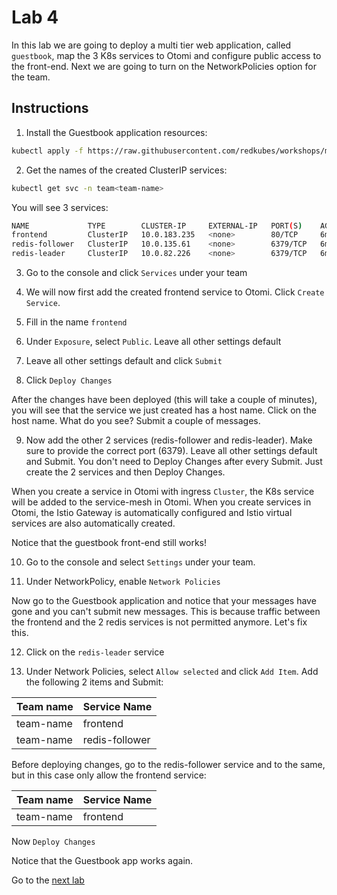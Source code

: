 # Lab 4

In this lab we are going to deploy a multi tier web application, called `guestbook`, map the 3 K8s services to Otomi and configure public access to the front-end. Next we are going to turn on the NetworkPolicies option for the team.

## Instructions

1. Install the Guestbook application resources:

```bash
kubectl apply -f https://raw.githubusercontent.com/redkubes/workshops/main/netpol/manifests/guestbook.yaml -n team-<team-name>
```

2. Get the names of the created ClusterIP services:

```bash
kubectl get svc -n team<team-name>
```

You will see 3 services:

```bash
NAME             TYPE        CLUSTER-IP     EXTERNAL-IP   PORT(S)    AGE
frontend         ClusterIP   10.0.183.235   <none>        80/TCP     6m44s
redis-follower   ClusterIP   10.0.135.61    <none>        6379/TCP   6m44s
redis-leader     ClusterIP   10.0.82.226    <none>        6379/TCP   6m44s
```

3. Go to the console and click `Services` under your team

4. We will now first add the created frontend service to Otomi. Click `Create Service`.

5. Fill in the name `frontend`

6. Under `Exposure`, select `Public`. Leave all other settings default

7. Leave all other settings default and click `Submit`

8. Click `Deploy Changes`

After the changes have been deployed (this will take a couple of minutes), you will see that the service we just created has a host name. Click on the host name. What do you see? Submit a couple of messages.

9. Now add the other 2 services (redis-follower and redis-leader). Make sure to provide the correct port (6379). Leave all other settings default and Submit. You don't need to Deploy Changes after every Submit. Just create the 2 services and then Deploy Changes.

When you create a service in Otomi with ingress `Cluster`, the K8s service will be added to the service-mesh in Otomi. When you create services in Otomi, the Istio Gateway is automatically configured and Istio virtual services are also automatically created.

Notice that the guestbook front-end still works!

10. Go to the console and select `Settings` under your team.

11. Under NetworkPolicy, enable `Network Policies`

Now go to the Guestbook application and notice that your messages have gone and you can't submit new messages. This is because traffic between the frontend and the 2 redis services is not permitted anymore. Let's fix this.

12. Click on the `redis-leader` service

13. Under Network Policies, select `Allow selected` and click `Add Item`. Add the following 2 items and Submit:

| Team name   | Service Name |
| ----------- | ------------ |
| team-name   | frontend     |
| team-name   | redis-follower |

Before deploying changes, go to the redis-follower service and to the same, but in this case only allow the frontend service:

| Team name   | Service Name |
| ----------- | ------------ |
| team-name   | frontend |

Now `Deploy Changes`

Notice that the Guestbook app works again.


Go to the [next lab](../5_activate_apps/README.md)